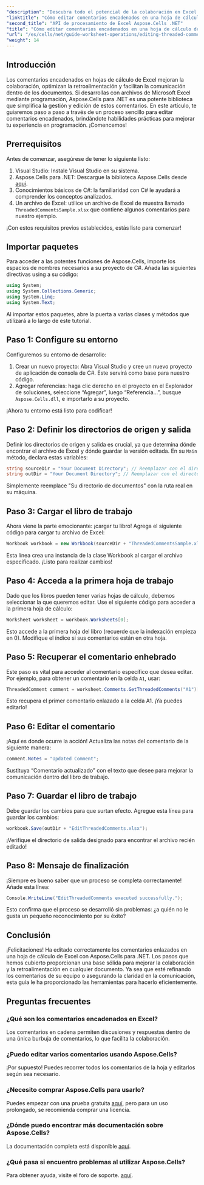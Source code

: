 ```yaml
---
"description": "Descubra todo el potencial de la colaboración en Excel con nuestra guía completa sobre cómo editar comentarios encadenados con Aspose.Cells para .NET. Este artículo ofrece un enfoque claro y paso a paso para mejorar la comunicación en sus hojas de cálculo de Excel."
"linktitle": "Cómo editar comentarios encadenados en una hoja de cálculo de Excel"
"second_title": "API de procesamiento de Excel Aspose.Cells .NET"
"title": "Cómo editar comentarios encadenados en una hoja de cálculo de Excel"
"url": "/es/cells/net/guide-worksheet-operations/editing-threaded-comments/"
"weight": 14
---
```


## Introducción

Los comentarios encadenados en hojas de cálculo de Excel mejoran la colaboración, optimizan la retroalimentación y facilitan la comunicación dentro de los documentos. Si desarrollas con archivos de Microsoft Excel mediante programación, Aspose.Cells para .NET es una potente biblioteca que simplifica la gestión y edición de estos comentarios. En este artículo, te guiaremos paso a paso a través de un proceso sencillo para editar comentarios encadenados, brindándote habilidades prácticas para mejorar tu experiencia en programación. ¡Comencemos!

## Prerrequisitos
Antes de comenzar, asegúrese de tener lo siguiente listo:

1. Visual Studio: Instale Visual Studio en su sistema.
2. Aspose.Cells para .NET: Descargue la biblioteca Aspose.Cells desde [aquí](https://releases.aspose.com/cells/net/).
3. Conocimientos básicos de C#: la familiaridad con C# le ayudará a comprender los conceptos analizados.
4. Un archivo de Excel: utilice un archivo de Excel de muestra llamado `ThreadedCommentsSample.xlsx` que contiene algunos comentarios para nuestro ejemplo.

¡Con estos requisitos previos establecidos, estás listo para comenzar!

## Importar paquetes
Para acceder a las potentes funciones de Aspose.Cells, importe los espacios de nombres necesarios a su proyecto de C#. Añada las siguientes directivas using a su código:

```csharp
using System;
using System.Collections.Generic;
using System.Linq;
using System.Text;
```

Al importar estos paquetes, abre la puerta a varias clases y métodos que utilizará a lo largo de este tutorial.

## Paso 1: Configure su entorno
Configuremos su entorno de desarrollo:

1. Crear un nuevo proyecto: Abra Visual Studio y cree un nuevo proyecto de aplicación de consola de C#. Este servirá como base para nuestro código.
2. Agregar referencias: haga clic derecho en el proyecto en el Explorador de soluciones, seleccione “Agregar”, luego “Referencia…”, busque `Aspose.Cells.dll`, e importarlo a su proyecto.

¡Ahora tu entorno está listo para codificar!

## Paso 2: Definir los directorios de origen y salida
Definir los directorios de origen y salida es crucial, ya que determina dónde encontrar el archivo de Excel y dónde guardar la versión editada. En su `Main` método, declara estas variables:

```csharp
string sourceDir = "Your Document Directory"; // Reemplazar con el directorio actual
string outDir = "Your Document Directory"; // Reemplazar con el directorio actual
```

Simplemente reemplace "Su directorio de documentos" con la ruta real en su máquina.

## Paso 3: Cargar el libro de trabajo
Ahora viene la parte emocionante: ¡cargar tu libro! Agrega el siguiente código para cargar tu archivo de Excel:

```csharp
Workbook workbook = new Workbook(sourceDir + "ThreadedCommentsSample.xlsx");
```

Esta línea crea una instancia de la clase Workbook al cargar el archivo especificado. ¡Listo para realizar cambios!

## Paso 4: Acceda a la primera hoja de trabajo
Dado que los libros pueden tener varias hojas de cálculo, debemos seleccionar la que queremos editar. Use el siguiente código para acceder a la primera hoja de cálculo:

```csharp
Worksheet worksheet = workbook.Worksheets[0];
```

Esto accede a la primera hoja del libro (recuerde que la indexación empieza en 0). Modifique el índice si sus comentarios están en otra hoja.

## Paso 5: Recuperar el comentario enhebrado
Este paso es vital para acceder al comentario específico que desea editar. Por ejemplo, para obtener un comentario en la celda `A1`, usar:

```csharp
ThreadedComment comment = worksheet.Comments.GetThreadedComments("A1")[0];
```

Esto recupera el primer comentario enlazado a la celda A1. ¡Ya puedes editarlo!

## Paso 6: Editar el comentario
¡Aquí es donde ocurre la acción! Actualiza las notas del comentario de la siguiente manera:

```csharp
comment.Notes = "Updated Comment";
```

Sustituya “Comentario actualizado” con el texto que desee para mejorar la comunicación dentro del libro de trabajo.

## Paso 7: Guardar el libro de trabajo
Debe guardar los cambios para que surtan efecto. Agregue esta línea para guardar los cambios:

```csharp
workbook.Save(outDir + "EditThreadedComments.xlsx");
```

¡Verifique el directorio de salida designado para encontrar el archivo recién editado!

## Paso 8: Mensaje de finalización
¡Siempre es bueno saber que un proceso se completa correctamente! Añade esta línea:

```csharp
Console.WriteLine("EditThreadedComments executed successfully.");
```

Esto confirma que el proceso se desarrolló sin problemas: ¿a quién no le gusta un pequeño reconocimiento por su éxito?

## Conclusión
¡Felicitaciones! Ha editado correctamente los comentarios enlazados en una hoja de cálculo de Excel con Aspose.Cells para .NET. Los pasos que hemos cubierto proporcionan una base sólida para mejorar la colaboración y la retroalimentación en cualquier documento. Ya sea que esté refinando los comentarios de su equipo o asegurando la claridad en la comunicación, esta guía le ha proporcionado las herramientas para hacerlo eficientemente.

## Preguntas frecuentes

### ¿Qué son los comentarios encadenados en Excel?
Los comentarios en cadena permiten discusiones y respuestas dentro de una única burbuja de comentarios, lo que facilita la colaboración.

### ¿Puedo editar varios comentarios usando Aspose.Cells?
¡Por supuesto! Puedes recorrer todos los comentarios de la hoja y editarlos según sea necesario.

### ¿Necesito comprar Aspose.Cells para usarlo?
Puedes empezar con una prueba gratuita [aquí](https://releases.aspose.com/), pero para un uso prolongado, se recomienda comprar una licencia.

### ¿Dónde puedo encontrar más documentación sobre Aspose.Cells?
La documentación completa está disponible [aquí](https://reference.aspose.com/cells/net/).

### ¿Qué pasa si encuentro problemas al utilizar Aspose.Cells?
Para obtener ayuda, visite el foro de soporte. [aquí](https://forum.aspose.com/c/cells/9).
